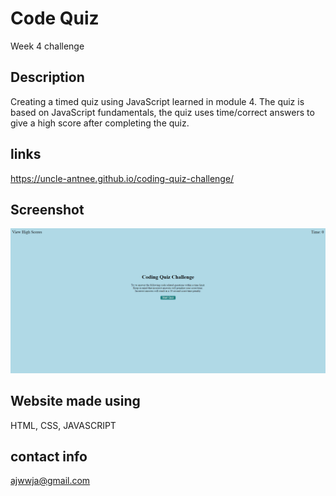 # Code Quiz

Week 4 challenge

## Description

Creating a timed quiz using JavaScript learned in module 4. The quiz is based on JavaScript fundamentals, the quiz uses time/correct answers to give a high score after completing the quiz.

## links

https://uncle-antnee.github.io/coding-quiz-challenge/


## Screenshot

<img src=./assets/images/quizSS.png />

## Website made using
HTML, CSS, JAVASCRIPT

## contact info
ajwwja@gmail.com